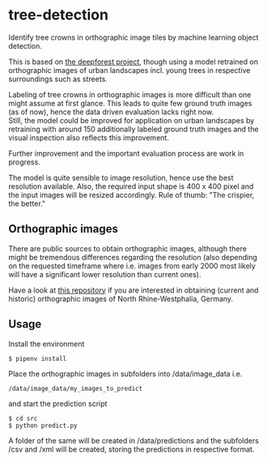 # tree-detection
Identify tree crowns in orthographic image tiles by machine learning object detection.

This is based on [the deepforest project](https://deepforest.readthedocs.io/en/latest/), though using a model retrained on orthographic images of urban landscapes incl. young trees in respective surroundings such as streets.    

Labeling of tree crowns in orthographic images is more difficult than one might assume at first glance. This leads to quite few ground truth images (as of now), hence the data driven evaluation lacks right now.     
Still, the model could be improved for application on urban landscapes by retraining with around 150 additionally labeled ground truth images and the visual inspection also reflects this improvement.    

Further improvement and the important evaluation process are work in progress.     

The model is quite sensible to image resolution, hence use the best resolution available. Also, the required input shape is 400 x 400 pixel and the input images will be resized accordingly. Rule of thumb: "The crispier, the better."    


## Orthographic images
There are public sources to obtain orthographic images, although there might be tremendous differences regarding the resolution (also depending on the requested timeframe where i.e. images from early 2000 most likely will have a significant lower resolution than current ones).    

Have a look at [this repository](https://github.com/zushicat/crawler-NRW-aerial-images) if you are interested in obtaining (current and historic) orthographic images of North Rhine-Westphalia, Germany.


## Usage
Install the environment
```
$ pipenv install
```

Place the orthographic images in subfolders into /data/image_data i.e. 
```
/data/image_data/my_images_to_predict
```
and start the prediction script
```
$ cd src
$ python predict.py
```

A folder of the same will be created in /data/predictions and the subfolders /csv and /xml will be created, storing the predictions in respective format.

